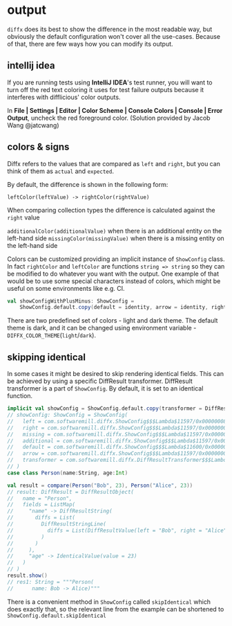 # output


`diffx` does its best to show the difference in the most readable way, but obviously the default configuration won't 
cover all the use-cases. Because of that, there are few ways how you can modify its output.

## intellij idea

If you are running tests using **IntelliJ IDEA**'s test runner, you will want
to turn off the red text coloring it uses for test failure outputs because
it interferes with difflicious' color outputs.

In <b>File | Settings | Editor | Color Scheme | Console Colors | Console | Error Output</b>, uncheck the red foreground color.
(Solution provided by Jacob Wang @jatcwang)

## colors & signs

Diffx refers to the values that are compared as `left` and `right`, but you can think of them as `actual` and `expected`. 

By default, the difference is shown in the following form: 

`leftColor(leftValue) -> rightColor(rightValue)`

When comparing collection types the difference is calculated against the `right` value

`additionalColor(additionalValue)` when there is an additional entity on the left-hand side
`missingColor(missingValue)` when there is a missing entity on the left-hand side 

Colors can be customized providing an implicit instance of `ShowConfig` class.
In fact `rightColor` and `leftColor` are functions `string => string` so they can be modified to do whatever you want with the output.
One example of that would be to use some special characters instead of colors, which might be useful on some environments like e.g. CI.

````scala
val showConfigWithPlusMinus: ShowConfig =
    ShowConfig.default.copy(default = identity, arrow = identity, right = s => "+" + s, left = s => "-" + s)
````

There are two predefined set of colors - light and dark theme. 
The default theme is dark, and it can be changed using environment variable - `DIFFX_COLOR_THEME`(`light`/`dark`).

## skipping identical

In some cases it might be desired to skip rendering identical fields.
This can be achieved by using a specific DiffResult transformer. DiffResult transformer is a part of `ShowConfig`.
By default, it is set to an identical function.

```scala
implicit val showConfig = ShowConfig.default.copy(transformer = DiffResultTransformer.skipIdentical)
// showConfig: ShowConfig = ShowConfig(
//   left = com.softwaremill.diffx.ShowConfig$$$Lambda$11597/0x0000000842d62840@4292838c,
//   right = com.softwaremill.diffx.ShowConfig$$$Lambda$11597/0x0000000842d62840@7e50258,
//   missing = com.softwaremill.diffx.ShowConfig$$$Lambda$11597/0x0000000842d62840@5a59b1a9,
//   additional = com.softwaremill.diffx.ShowConfig$$$Lambda$11597/0x0000000842d62840@352a9ee1,
//   default = com.softwaremill.diffx.ShowConfig$$$Lambda$11600/0x0000000842d61840@6372f52b,
//   arrow = com.softwaremill.diffx.ShowConfig$$$Lambda$11597/0x0000000842d62840@4c2adcdf,
//   transformer = com.softwaremill.diffx.DiffResultTransformer$$$Lambda$11636/0x0000000842d02840@5b69f80a
// )
case class Person(name:String, age:Int)

val result = compare(Person("Bob", 23), Person("Alice", 23))
// result: DiffResult = DiffResultObject(
//   name = "Person",
//   fields = ListMap(
//     "name" -> DiffResultString(
//       diffs = List(
//         DiffResultStringLine(
//           diffs = List(DiffResultValue(left = "Bob", right = "Alice"))
//         )
//       )
//     ),
//     "age" -> IdenticalValue(value = 23)
//   )
// )
result.show()
// res1: String = """Person(
//      name: Bob -> Alice)"""
```

There is a convenient method in `ShowConfig` called `skipIdentical` which does exactly that, so the relevant line from 
the example can be shortened to `ShowConfig.default.skipIdentical`